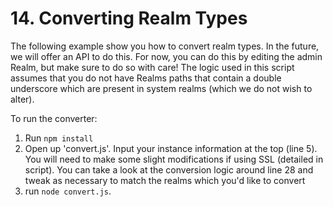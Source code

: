 # 14. Converting Realm Types

The following example show you how to convert realm types.  In the future, we will offer an API to do this.  For now, you can do this by editing the admin Realm, but make sure to do so with care!  The logic used in this script assumes that you do not have Realms paths that contain a double underscore which are present in system realms (which we do not wish to alter).

To run the converter: 
1) Run `npm install`
2) Open up 'convert.js'.  Input your instance information at the top (line 5).  You will need to make some slight modifications if using SSL (detailed in script).  You can take a look at the conversion logic around line 28 and tweak as necessary to match the realms which you'd like to convert
3) run `node convert.js`.
